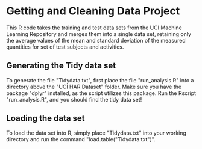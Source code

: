 # Getting and Cleaning Data Project

This R code takes the training and test data sets from the UCI Machine Learning Repository and
merges them into a single data set, retaining only the average values of the mean and standard deviation
of the measured quantities for set of test subjects and activities.

## Generating the Tidy data set

To generate the file "Tidydata.txt", first place the file "run_analysis.R" into a directory above the "UCI HAR Dataset" folder. Make sure you have the package "dplyr" installed, as the script utilizes this package. Run the Rscript "run_analysis.R", and you should find the tidy data set!

## Loading the data set

To load the data set into R, simply place "Tidydata.txt" into your working directory and run the command "load.table("Tidydata.txt")". 

